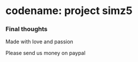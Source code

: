 # codename: project simz5

### Final thoughts

Made with love and passion

Please send us money on paypal

